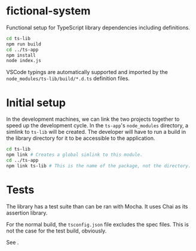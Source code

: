 # fictional-system

Functional setup for TypeScript library dependencies including definitions.

``` bash
cd ts-lib
npm run build
cd ../ts-app
npm install
node index.js
```

VSCode typings are automatically supported and imported by the `node_modules/ts-lib/build/*.d.ts` definition files.

# Initial setup

In the development machines, we can link the two projects together to speed up the development cycle.
In the `ts-app`'s `node_modules` directory, a simlink to `ts-lib` will be created.
The developer will have to run a build in the library directory for it to be accessible to the application.

``` bash
cd ts-lib
npm link # Creates a global simlink to this module.
cd ../ts-app
npm link ts-lib # This is the name of the package, not the directory.
```

# Tests

The library has a test suite than can be ran with Mocha.
It uses Chai as its assertion library.

For the normal build, the `tsconfig.json` file excludes the spec files.
This is not the case for the test build, obviously.

See [](https://journal.artfuldev.com/write-tests-for-typescript-projects-with-mocha-and-chai-in-typescript-86e053bdb2b6).
